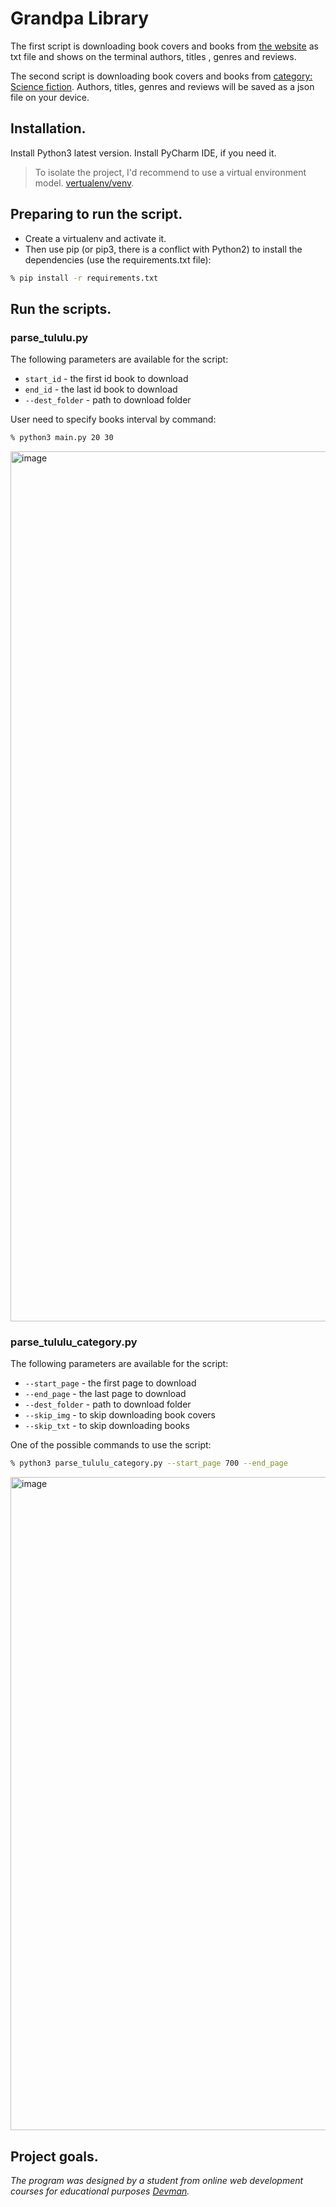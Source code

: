 # Grandpa Library
The first script is downloading book covers and books from [the website](https://tululu.org) as txt file and shows on the terminal authors, titles , genres and reviews.

The second script is downloading book covers and books from [category: Science fiction](https://tululu.org/l55/). Authors, titles, genres and reviews will be saved as a json file on your device.
## Installation.
Install Python3 latest version. Install PyCharm IDE, if you need it.
> To isolate the project, I'd recommend to use a virtual environment model. [vertualenv/venv](https://docs.python.org/3/library/venv.html).
 ## Preparing to run the script.
+ Create a virtualenv and activate it.
+ Then use pip (or pip3, there is a conflict with Python2) to install the dependencies (use the requirements.txt file):
```bash
% pip install -r requirements.txt
```
## Run the scripts.
### parse_tululu.py
The following parameters are available for the script:
+ ```start_id``` - the first id book to download
+ ```end_id``` - the last id book to download
+ ```--dest_folder``` - path to download folder

User need to specify books interval by command:
```bash
% python3 main.py 20 30
```
<img width="1392" alt="image" src="https://github.com/DenisChukchin/Grandpa_Library/assets/125466667/607cadc0-f8e9-4dd9-876b-243401a63e09">

### parse_tululu_category.py
The following parameters are available for the script:
+ ```--start_page``` - the first page to download
+ ```--end_page``` - the last page to download
+ ```--dest_folder``` - path to download folder
+ ```--skip_img``` - to skip downloading book covers
+ ```--skip_txt``` - to skip downloading books

One of the possible commands to use the script:
```bash
% python3 parse_tululu_category.py --start_page 700 --end_page
```
<img width="1045" alt="image" src="https://github.com/DenisChukchin/Grandpa_Library/assets/125466667/a128d822-7d0b-45a4-8dac-5c405a0f7cf7">


## Project goals.
*The program was designed by a student from online web development courses for educational purposes [Devman](https://dvmn.org).*
